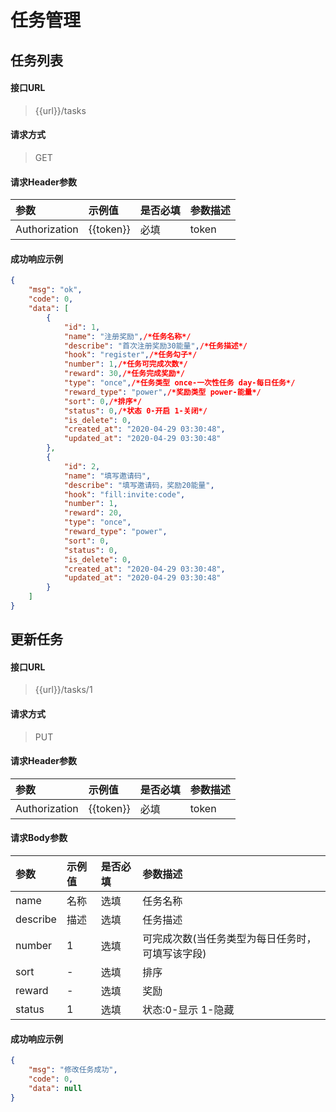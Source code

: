 # 任务管理

## 任务列表

#### 接口URL
> {{url}}/tasks

#### 请求方式
> GET

#### 请求Header参数

| 参数        | 示例值   | 是否必填   |  参数描述  |
| :--------   | :-----  | :-----  | :----  |
| Authorization     | {{token}} |  必填 | token |


#### 成功响应示例
```json
{
    "msg": "ok",
    "code": 0,
    "data": [
        {
            "id": 1,
            "name": "注册奖励",/*任务名称*/
            "describe": "首次注册奖励30能量",/*任务描述*/
            "hook": "register",/*任务勾子*/
            "number": 1,/*任务可完成次数*/
            "reward": 30,/*任务完成奖励*/
            "type": "once",/*任务类型 once-一次性任务 day-每日任务*/
            "reward_type": "power",/*奖励类型 power-能量*/
            "sort": 0,/*排序*/
            "status": 0,/*状态 0-开启 1-关闭*/
            "is_delete": 0,
            "created_at": "2020-04-29 03:30:48",
            "updated_at": "2020-04-29 03:30:48"
        },
        {
            "id": 2,
            "name": "填写邀请码",
            "describe": "填写邀请码，奖励20能量",
            "hook": "fill:invite:code",
            "number": 1,
            "reward": 20,
            "type": "once",
            "reward_type": "power",
            "sort": 0,
            "status": 0,
            "is_delete": 0,
            "created_at": "2020-04-29 03:30:48",
            "updated_at": "2020-04-29 03:30:48"
        }
    ]
}
```



## 更新任务

#### 接口URL
> {{url}}/tasks/1

#### 请求方式
> PUT

#### 请求Header参数

| 参数        | 示例值   | 是否必填   |  参数描述  |
| :--------   | :-----  | :-----  | :----  |
| Authorization     | {{token}} |  必填 | token |

#### 请求Body参数

| 参数        | 示例值   | 是否必填   |  参数描述  |
| :--------   | :-----  | :-----  | :----  |
| name     | 名称 |  选填 | 任务名称 |
| describe     | 描述 |  选填 | 任务描述 |
| number     | 1 |  选填 | 可完成次数(当任务类型为每日任务时，可填写该字段) |
| sort     | - |  选填 | 排序 |
| reward     | - |  选填 | 奖励 |
| status     | 1 |  选填 | 状态:0-显示 1-隐藏 |

#### 成功响应示例
```json
{
	"msg": "修改任务成功",
	"code": 0,
	"data": null
}
```